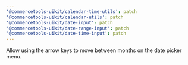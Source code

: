 ```yaml
---
'@commercetools-uikit/calendar-time-utils': patch
'@commercetools-uikit/calendar-utils': patch
'@commercetools-uikit/date-input': patch
'@commercetools-uikit/date-range-input': patch
'@commercetools-uikit/date-time-input': patch
---
```


Allow using the arrow keys to move between months on the date picker menu.
